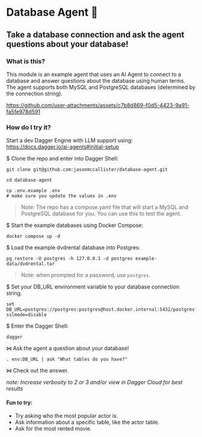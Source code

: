 # Database Agent 🤖

## Take a database connection and ask the agent questions about your database!

### What is this?

This module is an example agent that uses an AI Agent to connect to a database and answer questions about the database using human terms. The agent supports both MySQL and PostgreSQL databases (determined by the connection string).

https://github.com/user-attachments/assets/c7b8d869-f0d5-4423-9a91-fa5fe978d591

### How do I try it?

Start a dev Dagger Engine with LLM support using:
https://docs.dagger.io/ai-agents#initial-setup

$ Clone the repo and enter into Dagger Shell:
```shell
git clone git@github.com:jasonmccallister/database-agent.git
```
```shell
cd database-agent
```
```shell
cp .env.example .env
# make sure you update the values in .env
```

> Note: The repo has a compose.yaml file that will start a MySQL and PostgreSQL database for you. You can use this to test the agent.

$ Start the example databases using Docker Compose:
```shell
docker compose up -d
```

$ Load the example dvdrental database into Postgres:
```shell
pg_restore -U postgres -h 127.0.0.1 -d postgres example-data/dvdrental.tar
```

> Note: when prompted for a password, use `postgres`.

$ Set your DB_URL environment variable to your database connection string.

```shell
set DB_URL=postgres://postgres:postgres@host.docker.internal:5432/postgres?sslmode=disable
```

$ Enter the Dagger Shell:
```shell
dagger
```

⋈ Ask the agent a question about your database!
```shell
. env:DB_URL | ask "What tables do you have?"
```

⋈ Check out the answer.

*note: Increase verbosity to 2 or 3 and/or view in Dagger Cloud for best results*

#### Fun to try:
- Try asking who the most popular actor is.
- Ask information about a specific table, like the actor table.
- Ask for the most rented movie.
